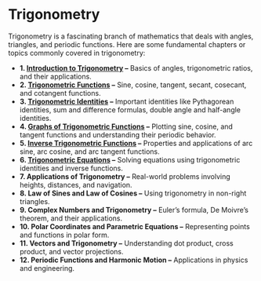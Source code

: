 # Trigonometry
Trigonometry is a fascinating branch of mathematics that deals with angles, triangles, and periodic functions. Here are some fundamental chapters or topics commonly covered in trigonometry:

* **1. [Introduction to Trigonometry](./Introduction_to_Trigonometry.ipynb) –** Basics of angles, trigonometric ratios, and their applications.
* **2. [Trigonometric Functions](./Trigonometric_Functions.ipynb) –** Sine, cosine, tangent, secant, cosecant, and cotangent functions.
* **3. [Trigonometric Identities](./Trigonometric_Identities.ipynb) –** Important identities like Pythagorean identities, sum and difference formulas, double angle and half-angle identities.
* **4. [Graphs of Trigonometric Functions](./Graphs_of_Trigonometric_Functions.ipynb) –** Plotting sine, cosine, and tangent functions and understanding their periodic behavior.
* **5. [Inverse Trigonometric Functions](./Inverse_Trigonometric_Functions.ipynb) –** Properties and applications of arc sine, arc cosine, and arc tangent functions.
* **6. [Trigonometric Equations](./Trigonometric_Equations.ipynb) –** Solving equations using trigonometric identities and inverse functions.
* **7. Applications of Trigonometry –** Real-world problems involving heights, distances, and navigation.
* **8. Law of Sines and Law of Cosines –** Using trigonometry in non-right triangles.
* **9. Complex Numbers and Trigonometry –** Euler’s formula, De Moivre’s theorem, and their applications.
* **10. Polar Coordinates and Parametric Equations –** Representing points and functions in polar form.
* **11. Vectors and Trigonometry –** Understanding dot product, cross product, and vector projections.
* **12. Periodic Functions and Harmonic Motion –** Applications in physics and engineering.
